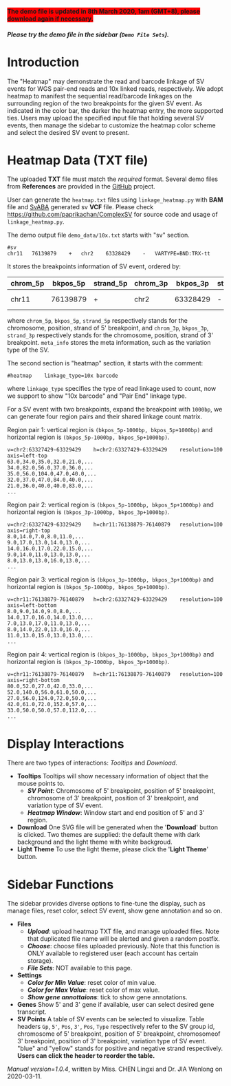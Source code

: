 **<span style="background-color: red">The demo file is updated in 8th March 2020, 1am (GMT+8), please download again if necessary.</span>**

##### Please try the demo file in the sidebar (`Demo File Sets`).

<!-- ##### [Download](https://github.com/Nobel-Justin/Oviz-Bio-demo/blob/master/SV_Heatmap/demo_data/pair_end_resolution25_ALK-KIF5B.txt) the `official demo input`. 

Additional demo files are provided in the [GitHub](https://github.com/Nobel-Justin/Oviz-Bio-demo/tree/master/SV_Heatmap/demo_data) project. -->

# Introduction
The "Heatmap" may demonstrate the read and barcode linkage of SV events for WGS pair-end reads and 10x linked reads, respectively. We adopt heatmap to manifest the sequential read/barcode linkages on the surrounding region of the two breakpoints for the given SV event.  As indicated in the color bar, the darker the heatmap entry, the more supported ties. Users may upload the specified input file that holding several SV events, then manage the sidebar to customize the heatmap color scheme and select the desired SV event to present.

# Heatmap Data (TXT file)
The uploaded **TXT** file must match the *required* format. Several demo files from **References** are provided in the [GitHub](https://github.com/Nobel-Justin/Oviz-Bio-demo/tree/master/SV_Heatmap/demo_data) project.

User can generate the `heatmap.txt` files using `linkage_heatmap.py` with **BAM** file and [SvABA](https://github.com/walaj/svaba) generated sv **VCF** file. Please check https://github.com/paprikachan/ComplexSV for source code and usage of `linkage_heatmap.py`.


The demo output file `demo_data/10x.txt` starts with "sv" section.

```
#sv
chr11	76139879	+	chr2	63328429	-   VARTYPE=BND:TRX-tt
```

It stores the breakpoints information of SV event, ordered by:

| chrom_5p |  bkpos_5p |  strand_5p | chrom_3p |  bkpos_3p |  strand_3p | meta_info |
|---|---|---|---|---|---|---|
| chr11  | 76139879  | + | chr2  | 63328429  |- | VARTYPE=BND:TRX-tt |

where `chrom_5p`, `bkpos_5p`, `strand_5p` respectively stands for the chromosome, position, strand of 5' breakpoint, and `chrom_3p`, `bkpos_3p`, `strand_3p` respectively stands for the chromosome, position, strand of 3' breakpoint. `meta_info` stores the meta information, such as the variation type of the SV.

The second section is "heatmap" section, it starts with the comment:

```
#heatmap    linkage_type=10x barcode
```

where `linkage_type` specifies the type of read linkage used to count, now we support to show "10x barcode" and "Pair End" linkage type.

For a SV event with two breakpoints, expand the breakpoint with `1000bp`, we can generate four region pairs and their shared linkage count matrix.

Region pair 1: vertical region is `(bkpos_5p-1000bp, bkpos_5p+1000bp)` and horizontal region is `(bkpos_5p-1000bp, bkpos_5p+1000bp)`.

```
v=chr2:63327429-63329429	h=chr2:63327429-63329429	resolution=100	axis=left-top
63.0,34.0,35.0,32.0,21.0,...
34.0,82.0,56.0,37.0,36.0,...
35.0,56.0,104.0,47.0,40.0,...
32.0,37.0,47.0,84.0,40.0,...
21.0,36.0,40.0,40.0,83.0,...
...
```

Region pair 2: vertical region is `(bkpos_5p-1000bp, bkpos_5p+1000bp)` and horizontal region is `(bkpos_3p-1000bp, bkpos_3p+1000bp)`.

```
v=chr2:63327429-63329429	h=chr11:76138879-76140879	resolution=100	axis=right-top
8.0,14.0,7.0,8.0,11.0,...
9.0,17.0,13.0,14.0,13.0,...
14.0,16.0,17.0,22.0,15.0,...
9.0,14.0,11.0,13.0,13.0,...
8.0,13.0,13.0,16.0,13.0,...
...
```

Region pair 3: vertical region is `(bkpos_3p-1000bp, bkpos_3p+1000bp)` and horizontal region is `(bkpos_5p-1000bp, bkpos_5p+1000bp)`.

```
v=chr11:76138879-76140879	h=chr2:63327429-63329429	resolution=100	axis=left-bottom
8.0,9.0,14.0,9.0,8.0,...
14.0,17.0,16.0,14.0,13.0,...
7.0,13.0,17.0,11.0,13.0,...
8.0,14.0,22.0,13.0,16.0,...
11.0,13.0,15.0,13.0,13.0,...
...
```

Region pair 4: vertical region is `(bkpos_3p-1000bp, bkpos_3p+1000bp)` and horizontal region is `(bkpos_3p-1000bp, bkpos_3p+1000bp)`.

```
v=chr11:76138879-76140879	h=chr11:76138879-76140879	resolution=100	axis=right-bottom
80.0,52.0,27.0,42.0,33.0,...
52.0,140.0,56.0,61.0,50.0,...
27.0,56.0,124.0,72.0,50.0,...
42.0,61.0,72.0,152.0,57.0,...
33.0,50.0,50.0,57.0,112.0,...
...
```







# Display Interactions
There are two types of interactions: *Tooltips* and *Download*.

- **Tooltips**
  Tooltips will show necessary information of object that the mouse points to.
  + __*SV Point*__: Chromosome of 5' breakpoint, position of 5' breakpoint, chromosome of 3' breakpoint, position of 3' breakpoint, and variation type of SV event.
  + __*Heatmap Window*__: Window start and end position of 5' and 3' region.
- **Download**
  One SVG file will be generated when the '**Download**' button is clicked. Two themes are supplied: the default theme with dark background and the light theme with white backgroud. 
- **Light Theme**
  To use the light theme, please click the '**Light Theme**' button.

# Sidebar Functions
The sidebar provides diverse options to fine-tune the display, such as manage files, reset color, select SV event, show gene annotation and so on.

- **Files**
  + __*Upload*__: upload heatmap TXT file, and manage uploaded files. Note that duplicated file name will be alerted and given a random postfix.
  + __*Choose*__: choose files uploaded previously. Note that this function is ONLY available to registered user (each account has certain storage).
  + __*File Sets*__: NOT available to this page.
- **Settings**
  + __*Color for Min Value*__: reset color of min value.
  + __*Color for Max Value*__: reset color of max value.
  + __*Show gene annottaions*__: tick to show gene annotations.
- **Genes**
  Show 5' and 3' gene if available, user can select desired gene transcript.
- **SV Points**
  A table of SV events can be selected to visualize. Table headers `Gp`, `5'`, `Pos`, `3'`, `Pos`, `Type` respectively refer to the SV group id, chromosome of 5' breakpoint, position of 5' breakpoint, chromosomeof 3' breakpoint, position of 3' breakpoint, variation type of SV event. "blue" and "yellow" stands for positive and negative strand respectively. **Users can click the header to reorder the table.**

*Manual version=1.0.4*, written by Miss. CHEN Lingxi and Dr. JIA Wenlong on 2020-03-11.
